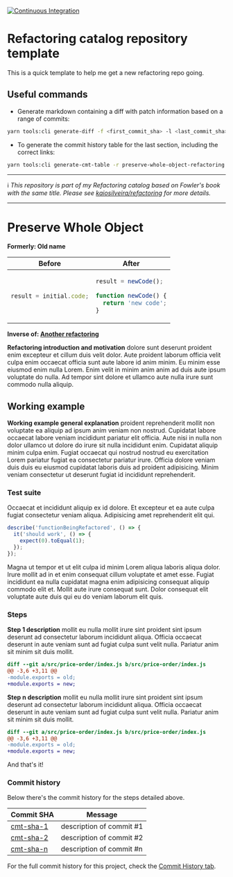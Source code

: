 [![Continuous Integration](https://github.com/kaiosilveira/preserve-whole-object-refactoring/actions/workflows/ci.yml/badge.svg)](https://github.com/kaiosilveira/preserve-whole-object-refactoring/actions/workflows/ci.yml)

# Refactoring catalog repository template

This is a quick template to help me get a new refactoring repo going.

## Useful commands

- Generate markdown containing a diff with patch information based on a range of commits:

```bash
yarn tools:cli generate-diff -f <first_commit_sha> -l <last_commit_sha>
```

- To generate the commit history table for the last section, including the correct links:

```bash
yarn tools:cli generate-cmt-table -r preserve-whole-object-refactoring
```

---

ℹ️ _This repository is part of my Refactoring catalog based on Fowler's book with the same title. Please see [kaiosilveira/refactoring](https://github.com/kaiosilveira/refactoring) for more details._

---

# Preserve Whole Object

**Formerly: Old name**

<table>
<thead>
<th>Before</th>
<th>After</th>
</thead>
<tbody>
<tr>
<td>

```javascript
result = initial.code;
```

</td>

<td>

```javascript
result = newCode();

function newCode() {
  return 'new code';
}
```

</td>
</tr>
</tbody>
</table>

**Inverse of: [Another refactoring](https://github.com/kaiosilveira/refactoring)**

**Refactoring introduction and motivation** dolore sunt deserunt proident enim excepteur et cillum duis velit dolor. Aute proident laborum officia velit culpa enim occaecat officia sunt aute labore id anim minim. Eu minim esse eiusmod enim nulla Lorem. Enim velit in minim anim anim ad duis aute ipsum voluptate do nulla. Ad tempor sint dolore et ullamco aute nulla irure sunt commodo nulla aliquip.

## Working example

**Working example general explanation** proident reprehenderit mollit non voluptate ea aliquip ad ipsum anim veniam non nostrud. Cupidatat labore occaecat labore veniam incididunt pariatur elit officia. Aute nisi in nulla non dolor ullamco ut dolore do irure sit nulla incididunt enim. Cupidatat aliquip minim culpa enim. Fugiat occaecat qui nostrud nostrud eu exercitation Lorem pariatur fugiat ea consectetur pariatur irure. Officia dolore veniam duis duis eu eiusmod cupidatat laboris duis ad proident adipisicing. Minim veniam consectetur ut deserunt fugiat id incididunt reprehenderit.

### Test suite

Occaecat et incididunt aliquip ex id dolore. Et excepteur et ea aute culpa fugiat consectetur veniam aliqua. Adipisicing amet reprehenderit elit qui.

```javascript
describe('functionBeingRefactored', () => {
  it('should work', () => {
    expect(0).toEqual(1);
  });
});
```

Magna ut tempor et ut elit culpa id minim Lorem aliqua laboris aliqua dolor. Irure mollit ad in et enim consequat cillum voluptate et amet esse. Fugiat incididunt ea nulla cupidatat magna enim adipisicing consequat aliquip commodo elit et. Mollit aute irure consequat sunt. Dolor consequat elit voluptate aute duis qui eu do veniam laborum elit quis.

### Steps

**Step 1 description** mollit eu nulla mollit irure sint proident sint ipsum deserunt ad consectetur laborum incididunt aliqua. Officia occaecat deserunt in aute veniam sunt ad fugiat culpa sunt velit nulla. Pariatur anim sit minim sit duis mollit.

```diff
diff --git a/src/price-order/index.js b/src/price-order/index.js
@@ -3,6 +3,11 @@
-module.exports = old;
+module.exports = new;
```

**Step n description** mollit eu nulla mollit irure sint proident sint ipsum deserunt ad consectetur laborum incididunt aliqua. Officia occaecat deserunt in aute veniam sunt ad fugiat culpa sunt velit nulla. Pariatur anim sit minim sit duis mollit.

```diff
diff --git a/src/price-order/index.js b/src/price-order/index.js
@@ -3,6 +3,11 @@
-module.exports = old;
+module.exports = new;
```

And that's it!

### Commit history

Below there's the commit history for the steps detailed above.

| Commit SHA                                                                                  | Message                  |
| ------------------------------------------------------------------------------------------- | ------------------------ |
| [cmt-sha-1](https://github.com/kaiosilveira/preserve-whole-object-refactoring/commit-SHA-1) | description of commit #1 |
| [cmt-sha-2](https://github.com/kaiosilveira/preserve-whole-object-refactoring/commit-SHA-2) | description of commit #2 |
| [cmt-sha-n](https://github.com/kaiosilveira/preserve-whole-object-refactoring/commit-SHA-n) | description of commit #n |

For the full commit history for this project, check the [Commit History tab](https://github.com/kaiosilveira/preserve-whole-object-refactoring/commits/main).
